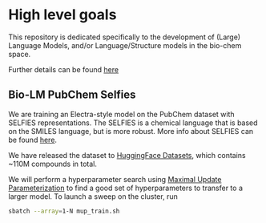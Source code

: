# High level goals

This repository is dedicated specifically to the development of (Large) Language Models, and/or Language/Structure models in the bio-chem space. 

Further details can be found [here](https://docs.google.com/document/d/1HFfZY3RjbRN9SfHJIcxvsA8oTk_XFY7dXmiICnbcUVU/edit)

## Bio-LM PubChem Selfies

We are training an Electra-style model on the PubChem dataset with SELFIES representations. The SELFIES  is a chemical language that is based on the SMILES language, but is more robust. More info about SELFIES can be found [here](https://github.com/aspuru-guzik-group/selfies).

We have released the dataset to [HuggingFace Datasets](https://huggingface.co/datasets/zpn/pubchem_selfies), which contains ~110M compounds in total.

We will perform a hyperparameter search using [Maximal Update Parameterization](https://github.com/microsoft/mup) to find a good set of hyperparameters to transfer to a larger model. To launch a sweep on the cluster, run

```bash
sbatch --array=1-N mup_train.sh
```